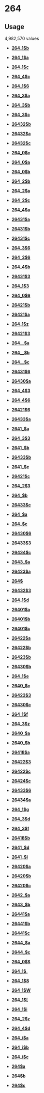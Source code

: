 # 264

## Usage

4,982,570 values

-   **[264\_1$b](../../tags/264/264_1b-1.md)**  

-   **[264\_1$a](../../tags/264/264_1a-2.md)**  

-   **[264\_1$c](../../tags/264/264_1c-3.md)**  

-   **[264\_4$c](../../tags/264/264_4c-4.md)**  

-   **[264\_1$6](../../tags/264/264_16-5.md)**  

-   **[264\_3$a](../../tags/264/264_3a-6.md)**  

-   **[264\_3$b](../../tags/264/264_3b-7.md)**  

-   **[264\_3$c](../../tags/264/264_3c-8.md)**  

-   **[26432$b](../../tags/264/26432b-9.md)**  

-   **[26432$a](../../tags/264/26432a-10.md)**  

-   **[26432$c](../../tags/264/26432c-11.md)**  

-   **[264\_0$c](../../tags/264/264_0c-12.md)**  

-   **[264\_0$a](../../tags/264/264_0a-13.md)**  

-   **[264\_0$b](../../tags/264/264_0b-14.md)**  

-   **[264\_2$b](../../tags/264/264_2b-15.md)**  

-   **[264\_2$a](../../tags/264/264_2a-16.md)**  

-   **[264\_2$c](../../tags/264/264_2c-17.md)**  

-   **[264\_4$a](../../tags/264/264_4a-18.md)**  

-   **[26431$a](../../tags/264/26431a-19.md)**  

-   **[26431$b](../../tags/264/26431b-20.md)**  

-   **[26431$c](../../tags/264/26431c-21.md)**  

-   **[264\_3$6](../../tags/264/264_36-22.md)**  

-   **[264\_2$6](../../tags/264/264_26-23.md)**  

-   **[264\_4$b](../../tags/264/264_4b-24.md)**  

-   **[26431$3](../../tags/264/264313-25.md)**  

-   **[264\_1$3](../../tags/264/264_13-26.md)**  

-   **[264\_0$6](../../tags/264/264_06-27.md)**  

-   **[26421$b](../../tags/264/26421b-28.md)**  

-   **[26421$a](../../tags/264/26421a-29.md)**  

-   **[264\_1$z](../../tags/264/264_1z-30.md)**  

-   **[26421$3](../../tags/264/264213-31.md)**  

-   **[264\_\_$a](../../tags/264/264__a-32.md)**  

-   **[264\_\_$b](../../tags/264/264__b-33.md)**  

-   **[264\_\_$c](../../tags/264/264__c-34.md)**  

-   **[26431$6](../../tags/264/264316-35.md)**  

-   **[26430$a](../../tags/264/26430a-36.md)**  

-   **[264\_4$3](../../tags/264/264_43-37.md)**  

-   **[264\_4$6](../../tags/264/264_46-38.md)**  

-   **[26421$6](../../tags/264/264216-39.md)**  

-   **[26433$a](../../tags/264/26433a-40.md)**  

-   **[2641\_$a](../../tags/264/2641_a-41.md)**  

-   **[264\_3$3](../../tags/264/264_33-42.md)**  

-   **[2641\_$b](../../tags/264/2641_b-43.md)**  

-   **[26433$b](../../tags/264/26433b-44.md)**  

-   **[2641\_$c](../../tags/264/2641_c-45.md)**  

-   **[26421$c](../../tags/264/26421c-46.md)**  

-   **[264\_2$3](../../tags/264/264_23-47.md)**  

-   **[264\_$b](../../tags/264/264_b-48.md)**  

-   **[26433$c](../../tags/264/26433c-49.md)**  

-   **[264\_$a](../../tags/264/264_a-50.md)**  

-   **[264\_$c](../../tags/264/264_c-51.md)**  

-   **[26430$6](../../tags/264/264306-52.md)**  

-   **[26433$3](../../tags/264/264333-53.md)**  

-   **[26434$c](../../tags/264/26434c-54.md)**  

-   **[2643\_$a](../../tags/264/2643_a-55.md)**  

-   **[26423$a](../../tags/264/26423a-56.md)**  

-   **[264$](../../tags/264/264-57.md)**  

-   **[26432$3](../../tags/264/264323-58.md)**  

-   **[264\_1$d](../../tags/264/264_1d-59.md)**  

-   **[26401$a](../../tags/264/26401a-60.md)**  

-   **[26401$b](../../tags/264/26401b-61.md)**  

-   **[26401$c](../../tags/264/26401c-62.md)**  

-   **[26422$a](../../tags/264/26422a-63.md)**  

-   **[26422$b](../../tags/264/26422b-64.md)**  

-   **[26423$b](../../tags/264/26423b-65.md)**  

-   **[26430$b](../../tags/264/26430b-66.md)**  

-   **[264\_1$e](../../tags/264/264_1e-67.md)**  

-   **[2640\_$c](../../tags/264/2640_c-68.md)**  

-   **[26423$3](../../tags/264/264233-69.md)**  

-   **[26430$c](../../tags/264/26430c-70.md)**  

-   **[264\_1$f](../../tags/264/264_1f-71.md)**  

-   **[264\_3$z](../../tags/264/264_3z-72.md)**  

-   **[2640\_$a](../../tags/264/2640_a-73.md)**  

-   **[2640\_$b](../../tags/264/2640_b-74.md)**  

-   **[26418$a](../../tags/264/26418a-75.md)**  

-   **[26422$3](../../tags/264/264223-76.md)**  

-   **[26422$c](../../tags/264/26422c-77.md)**  

-   **[26424$c](../../tags/264/26424c-78.md)**  

-   **[26433$6](../../tags/264/264336-79.md)**  

-   **[26434$a](../../tags/264/26434a-80.md)**  

-   **[264\_1$g](../../tags/264/264_1g-81.md)**  

-   **[264\_3$d](../../tags/264/264_3d-82.md)**  

-   **[264\_3$f](../../tags/264/264_3f-83.md)**  

-   **[26418$b](../../tags/264/26418b-84.md)**  

-   **[2641\_$d](../../tags/264/2641_d-85.md)**  

-   **[2641\_$i](../../tags/264/2641_i-86.md)**  

-   **[26420$a](../../tags/264/26420a-87.md)**  

-   **[26420$b](../../tags/264/26420b-88.md)**  

-   **[26420$c](../../tags/264/26420c-89.md)**  

-   **[2642\_$a](../../tags/264/2642_a-90.md)**  

-   **[2643\_$b](../../tags/264/2643_b-91.md)**  

-   **[26441$a](../../tags/264/26441a-92.md)**  

-   **[26441$b](../../tags/264/26441b-93.md)**  

-   **[26441$c](../../tags/264/26441c-94.md)**  

-   **[2644\_$a](../../tags/264/2644_a-95.md)**  

-   **[2644\_$c](../../tags/264/2644_c-96.md)**  

-   **[264\_0$S](../../tags/264/264_0s-97.md)**  

-   **[264\_1$,](../../tags/264/264_1_-98.md)**  

-   **[264\_1$8](../../tags/264/264_18-99.md)**  

-   **[264\_1$W](../../tags/264/264_1w-100.md)**  

-   **[264\_1$\[](../../tags/264/264_1_-101.md)**  

-   **[264\_1$i](../../tags/264/264_1i-102.md)**  

-   **[264\_2$z](../../tags/264/264_2z-103.md)**  

-   **[264\_4$d](../../tags/264/264_4d-104.md)**  

-   **[264\_i$a](../../tags/264/264_ia-105.md)**  

-   **[264\_i$b](../../tags/264/264_ib-106.md)**  

-   **[264\_i$c](../../tags/264/264_ic-107.md)**  

-   **[264$a](../../tags/264/264a-108.md)**  

-   **[264$b](../../tags/264/264b-109.md)**  

-   **[264$c](../../tags/264/264c-110.md)**  


